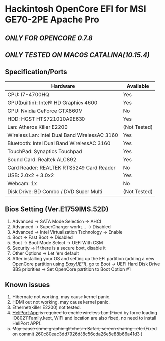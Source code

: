 # Hackintosh OpenCore EFI for MSI GE70-2PE Apache Pro

## *ONLY FOR OPENCORE 0.7.8*
## *ONLY TESTED ON MACOS CATALINA(10.15.4)*

## Specification/Ports
| Hardware | Available |
| ------ | ------ |
| CPU: I7-4700HQ | Yes |
| GPU(builtin): Intel® HD Graphics 4600 | Yes |
| GPU: Nvidia GeForce GTX860M | No |
| HDD: HGST HTS721010A9E630 | Yes |
| Lan: Atheros Killer E2200 | (Not Tested) |
| Wireless Lan: Intel Dual Band WirelessAC 3160 | Yes |
| Bluetooth: Intel Dual Band WirelessAC 3160 | Yes |
| TouchPad: Synaptics Touchpad | Yes |
| Sound Card: Realtek ALC892 | Yes |
| Card Reader: REALTEK RTS5249 Card Reader | No |
| USB: 2.0x2 + 3.0x2 | Yes |
| Webcam: 1x | No |
| Disk Drive: BD Combo / DVD Super Multi | (Not Tested) |

## Bios Setting (Ver.E1759IMS.52D)  
1. Advanced -> SATA Mode Selection -> AHCI  
2. Advanced -> SuperCharger  works... -> Disabled  
3. Advanced -> Intel Virtualization Technology -> Enable    
4. Boot -> Fast Boot -> Disabled  
5. Boot -> Boot Mode Select -> UEFI With CSM  
6. Security -> If there is a secure boot, disable it  
7. Other Options -> Let 'em default  
8. After installing your OS and setting up the EFI partition (adding a new OpenCore partition using *[EasyUEFI](https://www.easyuefi.com/)*), go to Boot -> UEFI Hard Disk Drive BBS priorities -> Set OpenCore partition to Boot Option #1

## Known issues
1. Hibernate not working, may cause kernel panic.  
2. HDMI out not working, may cause kernel panic.  
3. Ethernet(killer E2200) not tested.   
4. ~~[HeliPort App](https://github.com/OpenIntelWireless/HeliPort) is required to enable wireless Lan.~~(Fixed by force loading IO80211Family.kext, WIFI and location are also fixed, no need to install HeliPort APP).   
5. ~~May cause some graphic glitches in Safari, screen sharing...etc.~~(Fixed on commit 260c80eac3dd7926d88c56cda26e5e88b66a41d3 )

